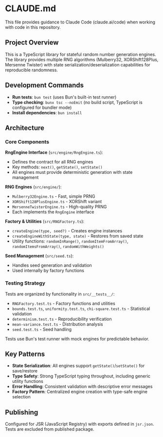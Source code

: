 # CLAUDE.md

This file provides guidance to Claude Code (claude.ai/code) when working with code in this repository.

## Project Overview

This is a TypeScript library for stateful random number generation engines. The library provides multiple RNG algorithms (Mulberry32, XORShift128Plus, Mersenne Twister) with state serialization/deserialization capabilities for reproducible randomness.

## Development Commands

- **Run tests**: `bun test` (uses Bun's built-in test runner)
- **Type checking**: `bunx tsc --noEmit` (no build script, TypeScript is configured for bundler mode)
- **Install dependencies**: `bun install`

## Architecture

### Core Components

**RngEngine Interface** (`src/engine/RngEngine.ts`):
- Defines the contract for all RNG engines
- Key methods: `next()`, `getState()`, `setState()`
- All engines must provide deterministic generation with state management

**RNG Engines** (`src/engine/`):
- `Mulberry32Engine.ts` - Fast, simple PRNG
- `XORShift128PlusEngine.ts` - XORShift variant
- `MersenneTwisterEngine.ts` - High-quality PRNG
- Each implements the `RngEngine` interface

**Factory & Utilities** (`src/RNGFactory.ts`):
- `createEngine(type, seed?)` - Creates engine instances
- `createEngineWithState(type, state)` - Restores from saved state
- Utility functions: `randomInRange()`, `randomItemFromArray()`, `randomItemsFromArray()`, `randomWithWeights()`

**Seed Management** (`src/seed.ts`):
- Handles seed generation and validation
- Used internally by factory functions

### Testing Strategy

Tests are organized by functionality in `src/__tests__/`:
- `RNGFactory.test.ts` - Factory functions and utilities
- `bounds.test.ts`, `uniformity.test.ts`, `chi-square.test.ts` - Statistical validation
- `determinism.test.ts` - Reproducibility verification
- `mean-variance.test.ts` - Distribution analysis
- `seed.test.ts` - Seed handling

Tests use Bun's test runner with mock engines for predictable behavior.

## Key Patterns

- **State Serialization**: All engines support `getState()`/`setState()` for save/restore
- **Type Safety**: Strong TypeScript typing throughout, including generic utility functions
- **Error Handling**: Consistent validation with descriptive error messages
- **Factory Pattern**: Centralized engine creation with type-safe engine selection

## Publishing

Configured for JSR (JavaScript Registry) with exports defined in `jsr.json`. Tests are excluded from published package.